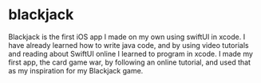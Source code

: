 # blackjack
Blackjack is the first iOS app I made on my own using swiftUI in xcode. I have already learned how to write java code, and by using video tutorials and reading about SwiftUI online I learned to program in xcode. I made my first app, the card game war, by following an online tutorial, and used that as my inspiration for my Blackjack game. 
